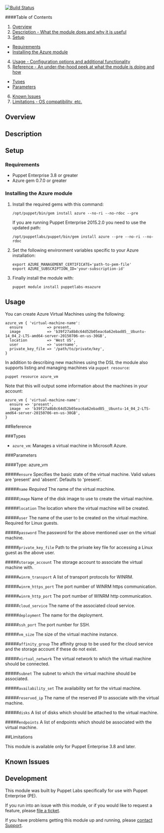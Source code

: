 [![Build
Status](https://magnum.travis-ci.com/puppetlabs/puppetlabs-msazure.svg?token=RqtxRv25TsPVz69Qso5L)](https://magnum.travis-ci.com/puppetlabs/puppetlabs-msazure)

####Table of Contents

1. [Overview](#overview)
2. [Description - What the module does and why it is useful](#module-description)
3. [Setup](#setup)
  * [Requirements](#requirements)
  * [Installing the Azure module](#installing-the-azure-module)
4. [Usage - Configuration options and additional functionality](#usage)
5. [Reference - An under-the-hood peek at what the module is doing and how](#reference)
  * [Types](#types)
  * [Parameters](#parameters)
6. [Known Issues](#known-issues)
7. [Limitations - OS compatibility, etc.](#limitations)

## Overview


## Description

## Setup

### Requirements

* Puppet Enterprise 3.8 or greater
* Azure gem 0.7.0 or greater

### Installing the Azure module

1. Install the required gems with this command:

   ~~~
   /opt/puppet/bin/gem install azure --no-ri --no-rdoc --pre
   ~~~

   If you are running Puppet Enterprise 2015.2.0 you need to use the
updated path:

   ~~~
   /opt/puppetlabs/puppet/bin/gem install azure --pre --no-ri --no-rdoc
   ~~~

2. Set the following environment variables specific to your Azure
   installation:

   ~~~
   export AZURE_MANAGEMENT_CERTIFICATE='path-to-pem-file'
   export AZURE_SUBSCRIPTION_ID='your-subscription-id'
   ~~~

3. Finally install the module with:

   ~~~
   puppet module install puppetlabs-msazure
   ~~~


## Usage

You can create Azure Virtual Machines using the following:

~~~
azure_vm { 'virtual-machine-name':
  ensure           => present,
  image            => 'b39f27a8b8c64d52b05eac6a62ebad85__Ubuntu-14_04_2-LTS-amd64-server-20150706-en-us-30GB',
  location         => 'West US',
  user             => 'username',
  private_key_file => '/path/to/private/key',
}
~~~

In addition to describing new machines using the DSL the module also supports
listing and managing machines via `puppet resource`:

~~~
puppet resource azure_vm
~~~

Note that this will output some information about the machines in your
account:

~~~
azure_vm { 'virtual-machine-name':
  ensure => 'present',
  image  => 'b39f27a8b8c64d52b05eac6a62ebad85__Ubuntu-14_04_2-LTS-amd64-server-20150706-en-us-30GB',
}
~~~


##Reference

###Types

* `azure_vm`: Manages a virtual machine in Microsoft Azure.

###Parameters

####Type: azure_vm

#####`ensure`
Specifies the basic state of the virtual machine. Valid values are
'present' and 'absent'. Defaults to 'present'.

#####`name`
*Required* The name of the virtual machine.

#####`image`
Name of the disk image to use to create the virtual machine.

#####`location`
The location where the virtual machine will be created.

#####`user`
The name of the user to be created on the virtual machine. Required for Linux guests.

#####`password`
The password for the above mentioned user on the virtual machine.

#####`private_key_file`
Path to the private key file for accessing a Linux guest as the above
user.

#####`storage_account`
The storage account to associate the virtual machine with.

#####`winrm_transport`
A list of transport protocols for WINRM.

#####`winrm_https_port`
The port number of WINRM https communication.

#####`winrm_http_port`
The port number of WINRM http communication.

#####`cloud_service`
The name of the associated cloud service.

#####`deployment`
The name for the deployment.

#####`ssh_port`
The port number for SSH.

#####`vm_size`
The size of the virtual machine instance.

#####`affinity_group`
The affinity group to be used for the cloud service and the storage account if these do not exist.

#####`virtual_network`
The virtual network to which the virtual machine should be connected.

#####`subnet`
The subnet to which the virtual machine should be associated.

#####`availability_set`
The availability set for the virtual machine.

#####`reserved_ip`
The name of the reserved IP to associate with the virtual machine.

#####`disks`
A list of disks which should be attached to the virtual machine.

#####`endpoints`
A list of endpoints which should be associated with the virtual machine.


##Limitations

This module is available only for Puppet Enterprise 3.8 and later.

## Known Issues


## Development

This module was built by Puppet Labs specifically for use with Puppet Enterprise (PE).

If you run into an issue with this module, or if you would like to request a feature, please [file a ticket](https://tickets.puppetlabs.com/browse/MODULES/).

If you have problems getting this module up and running, please [contact Support](http://puppetlabs.com/services/customer-support).
